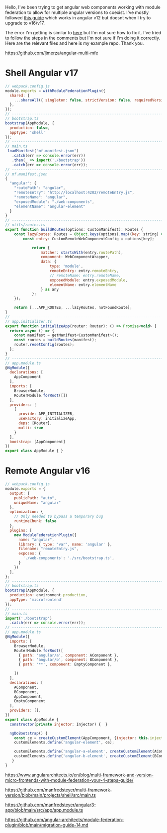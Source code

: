 Hello, I've been trying to get angular web components working with module federation to allow for multiple angular versions to coexist. I've mostly followed [this guide](https://www.angulararchitects.io/en/blog/multi-framework-and-version-micro-frontends-with-module-federation-your-4-steps-guide/) which works in angular v12 but doesnt when I try to upgrade to v16/v17.

The error I'm getting is similar to [here](https://github.com/angular-architects/module-federation-plugin/issues/410) but I'm not sure how to fix it. I've tried to follow the steps in the comments but I'm not sure if I'm doing it correctly. Here are the relevant files and here is my example repo. Thank you.

https://github.com/ljmerza/angular-multi-mfe

# Shell Angular v17

```javascript
// webpack.config.js
module.exports = withModuleFederationPlugin({
  shared: {
    ...shareAll({ singleton: false, strictVersion: false, requiredVersion: 'auto' }),
  },
});
// ------------------------------------------------------------------------------
// bootstrap.ts
bootstrap(AppModule, {
  production: false,
  appType: 'shell'
});
// ------------------------------------------------------------------------------
// main.ts
 loadManifest("mf.manifest.json")
   .catch(err => console.error(err))
   .then(_ => import('./bootstrap'))
   .catch(err => console.error(err));
// ------------------------------------------------------------------------------
// mf.manifest.json
{
  "angular": {
    "routePath": "angular",
    "remoteEntry": "http://localhost:4202/remoteEntry.js",
    "remoteName": "angular",
    "exposedModule": "./web-components",
    "elementName": "angular-element"
  }
}
// ------------------------------------------------------------------------------
// utils/routes.ts
export function buildRoutes(options: CustomManifest): Routes {
    const lazyRoutes: Routes = Object.keys(options).map((key: string) => {
        const entry: CustomRemoteWebComponentConfig = options[key];

            return {
                matcher: startsWith(entry.routePath),
                component: WebComponentWrapper,
                data: {
                    type: 'module',
                    remoteEntry: entry.remoteEntry,
                    // remoteName: entry.remoteName,
                    exposedModule: entry.exposedModule,
                    elementName: entry.elementName
                } as any
            };
    });

    return [...APP_ROUTES, ...lazyRoutes, notFoundRoute];
}
// ------------------------------------------------------------------------------
// app.initializer.ts
export function initializeApp(router: Router): () => Promise<void> {
  return async () => {
    const manifest = getManifest<CustomManifest>();
    const routes = buildRoutes(manifest);
    router.resetConfig(routes);
  };
}
// ------------------------------------------------------------------------------
// app.module.ts
@NgModule({
  declarations: [
    AppComponent
  ],
  imports: [
    BrowserModule,
    RouterModule.forRoot([])
  ],
  providers: [
    {
      provide: APP_INITIALIZER,
      useFactory: initializeApp,
      deps: [Router],
      multi: true
    }
  ],
  bootstrap: [AppComponent]
})
export class AppModule { }
```

# Remote Angular v16


```javascript
// webpack.config.js
module.exports = {
  output: {
    publicPath: "auto",
    uniqueName: "angular"
  },
  optimization: {
    // Only needed to bypass a temporary bug
    runtimeChunk: false
  },
  plugins: [
    new ModuleFederationPlugin({
      name: "angular",
      library: { type: "var", name: 'angular' },
      filename: "remoteEntry.js",
      exposes: {
        './web-components': './src/bootstrap.ts',
      }
    })
  ],
};
// ------------------------------------------------------------------------------
// bootstrap.ts
bootstrap(AppModule, {
  production: environment.production,
  appType: 'microfrontend'
});
// ------------------------------------------------------------------------------
// main.ts
import('./bootstrap')
  .catch(err => console.error(err));
// ------------------------------------------------------------------------------
// app.module.ts
@NgModule({
  imports: [
    BrowserModule,
    RouterModule.forRoot([
      { path: 'angular/a', component: AComponent },
      { path: 'angular/b', component: BComponent },
      { path: '**', component: EmptyComponent },

    ])
  ],
  declarations: [
    AComponent,
    BComponent,
    AppComponent,
    EmptyComponent
  ],
  providers: [],
})
export class AppModule { 
  constructor(private injector: Injector) {  }

  ngDoBootstrap() {
    const ce = createCustomElement(AppComponent, {injector: this.injector});
    customElements.define('angular-element', ce);

    customElements.define('angular-a-element', createCustomElement(AComponent, {injector: this.injector}));
    customElements.define('angular-b-element', createCustomElement(BComponent, {injector: this.injector}));
   }
}

```

https://www.angulararchitects.io/en/blog/multi-framework-and-version-micro-frontends-with-module-federation-your-4-steps-guide/

https://github.com/manfredsteyer/multi-framework-version/blob/main/projects/shell/src/main.ts

https://github.com/manfredsteyer/angular3-app/blob/main/src/app/app.module.ts

https://github.com/angular-architects/module-federation-plugin/blob/main/migration-guide-14.md